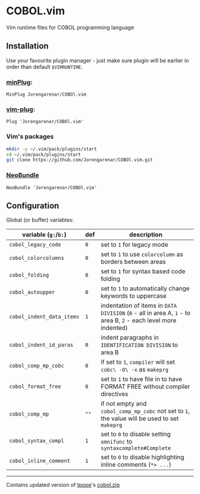 COBOL.vim
=========

Vim runtime files for COBOL programming language

## Installation

Use your favourite plugin manager - just make sure plugin will be earlier
in order than default `$VIMRUNTIME`.

### [minPlug](https://github.com/Jorengarenar/minPlug):
```
MinPlug Jorengarenar/COBOl.vim
```

### [vim-plug](https://github.com/junegunn/vim-plug):
```vim
Plug 'Jorengarenar/COBOl.vim'
```

### Vim's packages
```bash
mkdir -p ~/.vim/pack/plugins/start
cd ~/.vim/pack/plugins/start
git clone https://github.com/Jorengarenar/COBOl.vim.git
```

### [NeoBundle](https://github.com/Shougo/neobundle.vim)
```vim
NeoBundle 'Jorengarenar/COBOl.vim'
```

## Configuration

Global (or buffer) variables:

|    variable (`g:`/`b:`)   |   def   | description |
|---------------------------|---------|-------------|
| `cobol_legacy_code`       |   `0`   | set to `1` for legacy mode
| `cobol_colorcolumns`      |   `0`   | set to `1` to use `colorcolumn` as borders between areas
| `cobol_folding`           |   `0`   | set to `1` for syntax based code folding
| `cobol_autoupper`         |   `0`   | set to `1` to automatically change keywords to uppercase
| `cobol_indent_data_items` |   `1`   | indentation of items in `DATA DIVISION` (`0` - all in area A, `1` - to area B, `2` - each level more indented)
| `cobol_indent_id_paras`   |   `0`   | indent paragraphs in `IDENTIFICATION DIVISION` to area B
| `cobol_comp_mp_cobc`      |   `0`   | if set to `1`, `compiler` will set `cobc\ -O\ -x` as `makeprg`
| `cobol_format_free`       |   `0`   | set to `1` to have file in to have FORMAT FREE without compiler directives
| `cobol_comp_mp`           |  `""`   | if not empty and `cobol_comp_mp_cobc` not set to `1`, the value will be used to set `makeprg`
| `cobol_syntax_compl`      |   `1`   | set to `0` to disable setting `omnifunc` to `syntaxcomplete#Complete`
| `cobol_inline_comment`    |   `1`   | set to `0` to disable highlighting inline comments (`*> ...`)

---

Contains updated version of [tpope](https://github.com/tpope)'s [cobol.zip](http://www.vim.org/scripts/script.php?script_id=1655)
